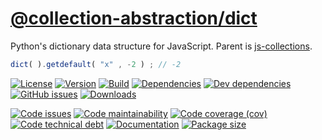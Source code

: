 [@collection-abstraction/dict](https://collection-abstraction.github.io/dict)
==

Python's dictionary data structure for JavaScript. Parent is
[js-collections](https://github.com/make-github-pseudonymous-again/js-collections).

```js
dict( ).getdefault( "x" , -2 ) ; // -2
```

[![License](https://img.shields.io/github/license/collection-abstraction/dict.svg)](https://raw.githubusercontent.com/collection-abstraction/dict/main/LICENSE)
[![Version](https://img.shields.io/npm/v/@collection-abstraction/dict.svg)](https://www.npmjs.org/package/@collection-abstraction/dict)
[![Build](https://img.shields.io/travis/collection-abstraction/dict/main.svg)](https://travis-ci.com/collection-abstraction/dict/branches)
[![Dependencies](https://img.shields.io/david/collection-abstraction/dict.svg)](https://david-dm.org/collection-abstraction/dict)
[![Dev dependencies](https://img.shields.io/david/dev/collection-abstraction/dict.svg)](https://david-dm.org/collection-abstraction/dict?type=dev)
[![GitHub issues](https://img.shields.io/github/issues/collection-abstraction/dict.svg)](https://github.com/collection-abstraction/dict/issues)
[![Downloads](https://img.shields.io/npm/dm/@collection-abstraction/dict.svg)](https://www.npmjs.org/package/@collection-abstraction/dict)

[![Code issues](https://img.shields.io/codeclimate/issues/collection-abstraction/dict.svg)](https://codeclimate.com/github/collection-abstraction/dict/issues)
[![Code maintainability](https://img.shields.io/codeclimate/maintainability/collection-abstraction/dict.svg)](https://codeclimate.com/github/collection-abstraction/dict/trends/churn)
[![Code coverage (cov)](https://img.shields.io/codecov/c/gh/collection-abstraction/dict/main.svg)](https://codecov.io/gh/collection-abstraction/dict)
[![Code technical debt](https://img.shields.io/codeclimate/tech-debt/collection-abstraction/dict.svg)](https://codeclimate.com/github/collection-abstraction/dict/trends/technical_debt)
[![Documentation](https://collection-abstraction.github.io/dict/badge.svg)](https://collection-abstraction.github.io/dict/source.html)
[![Package size](https://img.shields.io/bundlephobia/minzip/@collection-abstraction/dict)](https://bundlephobia.com/result?p=@collection-abstraction/dict)
